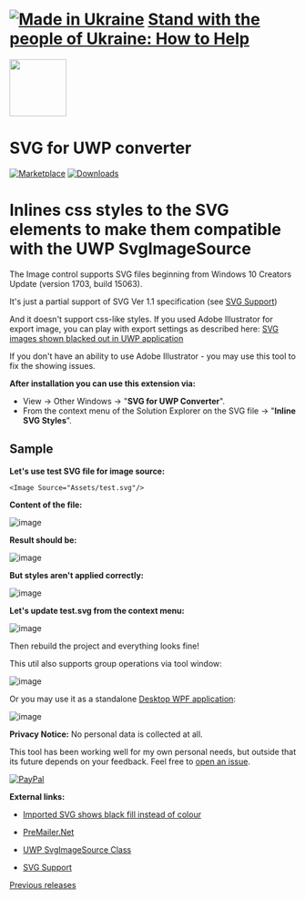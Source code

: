 # [![Made in Ukraine](https://img.shields.io/badge/made_in-ukraine-ffd700.svg?labelColor=0057b7&style=for-the-badge)](https://stand-with-ukraine.pp.ua) [Stand with the people of Ukraine: How to Help](https://stand-with-ukraine.pp.ua)

<img src="https://yevhencherkes.gallerycdn.vsassets.io/extensions/yevhencherkes/svgforuwpextension/1.5.5/1562857891500/Microsoft.VisualStudio.Services.Icons.Default" width="100" height="100" />

# SVG for UWP converter

[![Marketplace](https://img.shields.io/visual-studio-marketplace/v/YevhenCherkes.svgforuwpextension.svg?label=VS%20marketplace&style=for-the-badge)](https://marketplace.visualstudio.com/items?itemName=YevhenCherkes.svgforuwpextension)
[![Downloads](https://img.shields.io/visual-studio-marketplace/d/YevhenCherkes.svgforuwpextension?label=VS%20downloads&style=for-the-badge)](https://marketplace.visualstudio.com/items?itemName=YevhenCherkes.svgforuwpextension)

# **Inlines css styles to the SVG elements to make them compatible with the UWP SvgImageSource**

The Image control supports SVG files beginning from Windows 10 Creators Update (version 1703, build 15063).

It's just a partial support of SVG Ver 1.1 specification (see  [SVG Support](https://msdn.microsoft.com/en-us/library/windows/desktop/mt790715%28v=vs.85%29.aspx))

And it doesn't support css-like styles. If you used Adobe Illustrator for export image, you can play with export settings as described here:
 [SVG images shown blacked out in UWP application
](https://stackoverflow.com/questions/47557428/svg-images-shown-blacked-out-in-uwp-application)

If you don't have an ability to use Adobe Illustrator - you may use this tool to fix the showing issues.

**After installation you can use this extension via:**
- View -> Other Windows -> "**SVG for UWP Converter**".
- From the context menu of the Solution Explorer on the SVG file -> "**Inline SVG Styles**".


## Sample

**Let's use test SVG file for image source:**

`<Image Source="Assets/test.svg"/>`

**Content of the file:**

![image](https://user-images.githubusercontent.com/13467759/205915784-4fa64675-9680-4204-8d12-26c1c85bb5ca.png)

**Result should be:**

![image](https://user-images.githubusercontent.com/13467759/205915869-60f8019b-ca6e-48b3-8010-dd60ac2f0bbf.png)

**But styles aren't applied correctly:**

![image](https://user-images.githubusercontent.com/13467759/205915908-eb57fa19-a073-427c-ba5f-f46bf5f87e25.png)

**Let's update test.svg from the context menu:**

![image](https://user-images.githubusercontent.com/13467759/205915999-43aa46d1-b2f3-4b87-9056-9330fedf0a7c.png)

Then rebuild the project and everything looks fine!

This util also supports group operations via tool window:

![image](https://user-images.githubusercontent.com/13467759/208649275-f5afd1cc-1225-4a70-8c17-fc426d115af7.png)

Or you may use it as a standalone [Desktop WPF application](https://github.com/ycherkes/SVG-for-UWP/files/2209693/SvgForUwpConverter_Desktop_1.1.0.0.zip):

![image](https://user-images.githubusercontent.com/13467759/208650362-b4890a08-50f4-49a9-aaeb-7c7b2eca690b.png)

**Privacy Notice:** No personal data is collected at all.

This tool has been working well for my own personal needs, but outside that its future depends on your feedback. Feel free to [open an issue](https://github.com/ycherkes/SVG-for-UWP/issues).

[![PayPal](https://img.shields.io/badge/Donate-PayPal-ffd700.svg?labelColor=0057b7&style=for-the-badge)](https://www.paypal.com/donate/?business=KXGF7CMW8Y8WJ&no_recurring=0&item_name=Help+SVG+Adapter+become+better%21)


**External links:**

- [Imported SVG shows black fill instead of colour](http://help.videoscribe.co/support/discussions/topics/1000060941/page/2)

- [PreMailer.Net](https://github.com/milkshakesoftware/PreMailer.Net)

- [UWP SvgImageSource Class](https://docs.microsoft.com/en-us/uwp/api/windows.ui.xaml.media.imaging.svgimagesource)

- [SVG Support](https://msdn.microsoft.com/en-us/library/windows/desktop/mt790715%28v=vs.85%29.aspx)

[Previous releases](https://github.com/ycherkes/SVG-for-UWP/releases/tag/1.5.5-Visual-Studio-2017-2019)
